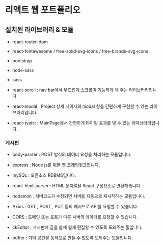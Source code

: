 # 리액트 웹 포트폴리오

## 설치된 라이브러리 & 모듈

- react-router-dom

- react-fontawesome / free-solid-svg-icons / free-brands-svg-icons

- bootstrap

- node-sass

- sass

- react-scroll :
  nav bar에서 부드럽게 스크롤이 가능하게 해 주는 라이브러리입니다.

- react-modal :
  Project 상세 페이지의 modal 창을 간편하게 구현할 수 있는 라이브러리입니다.

- react-typist :
  MainPage에서 간편하게 타이핑 효과를 낼 수 있는 라이브러리입니다.

### 게시판

- body-parser :
  POST 방식의 데이터 요청을 처리하는 모듈입니다.

- express :
  Node js를 위한 웹 프레임워크입니다.

- mySQL :
  오픈소스 RDBMS입니다.

- react-html-parser :
  HTML 문자열을 React 구성요소로 변환해줍니다.

- nodemon :
  서버코드가 수정되면 서버를 자동으로 재시작하는 모듈입니다.

- Axios :
  GET , POST , PUT 등의 메서드로 API를 요청할 수 있습니다.

- CORS :
  도메인 또는 포트가 다른 서버의 데이터를 요청할 수 있습니다.

- ckEditor :
  게시판에 글을 쓸때 쉽게 편집할 수 있도록 도와주는 툴입니다.

- buffer :
  기억 공간을 동적으로 만들 수 있도록 도와주는 모듈입니다.
